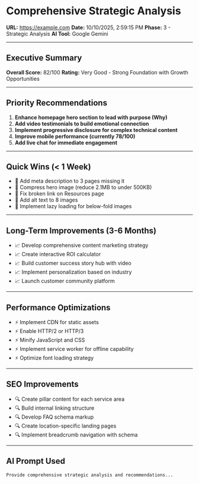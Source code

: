 # Comprehensive Strategic Analysis

**URL:** https://example.com
**Date:** 10/10/2025, 2:59:15 PM
**Phase:** 3 - Strategic Analysis
**AI Tool:** Google Gemini

---

## Executive Summary

**Overall Score:** 82/100
**Rating:** Very Good - Strong Foundation with Growth Opportunities

---

## Priority Recommendations

1. **Enhance homepage hero section to lead with purpose (Why)**
2. **Add video testimonials to build emotional connection**
3. **Implement progressive disclosure for complex technical content**
4. **Improve mobile performance (currently 78/100)**
5. **Add live chat for immediate engagement**

---

## Quick Wins (< 1 Week)

- 🎯 Add meta description to 3 pages missing it
- 🎯 Compress hero image (reduce 2.1MB to under 500KB)
- 🎯 Fix broken link on Resources page
- 🎯 Add alt text to 8 images
- 🎯 Implement lazy loading for below-fold images

---

## Long-Term Improvements (3-6 Months)

- 📈 Develop comprehensive content marketing strategy
- 📈 Create interactive ROI calculator
- 📈 Build customer success story hub with video
- 📈 Implement personalization based on industry
- 📈 Launch customer community platform

---

## Performance Optimizations

- ⚡ Implement CDN for static assets
- ⚡ Enable HTTP/2 or HTTP/3
- ⚡ Minify JavaScript and CSS
- ⚡ Implement service worker for offline capability
- ⚡ Optimize font loading strategy

---

## SEO Improvements

- 🔍 Create pillar content for each service area
- 🔍 Build internal linking structure
- 🔍 Develop FAQ schema markup
- 🔍 Create location-specific landing pages
- 🔍 Implement breadcrumb navigation with schema

---

## AI Prompt Used

```
Provide comprehensive strategic analysis and recommendations...
```

